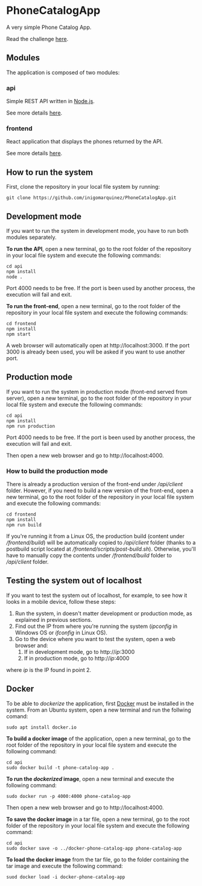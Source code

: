 # PhoneCatalogApp

A very simple Phone Catalog App.

Read the challenge [here](https://github.com/inigomarquinez/PhoneCatalogApp/tree/master/CHALLENGE.md).

## Modules

The application is composed of two modules:

### api

Simple REST API written in [Node.js](https://nodejs.org/).

See more details [here](https://github.com/inigomarquinez/PhoneCatalogApp/tree/master/api/README.md).

### frontend

React application that displays the phones returned by the API.

See more details [here](https://github.com/inigomarquinez/PhoneCatalogApp/tree/master/frontend/README.md).

## How to run the system

First, clone the repository in your local file system by running:

```
git clone https://github.com/inigomarquinez/PhoneCatalogApp.git
```

## Development mode

If you want to run the system in development mode, you have to run both modules separately.

**To run the API**, open a new terminal, go to the root folder of the repository in your local file system and execute the following commands:

```
cd api
npm install
node .
```

Port 4000 needs to be free. If the port is been used by another process, the execution will fail and exit.

**To run the front-end**, open a new terminal, go to the root folder of the repository in your local file system and execute the following commands:

```
cd frontend
npm install
npm start
```

A web browser will automatically open at http://localhost:3000. If the port 3000 is already been used, you will be asked if you want to use another port.

## Production mode

If you want to run the system in production mode (front-end served from server), open a new terminal, go to the root folder of the repository in your local file system and execute the following commands:

```
cd api
npm install
npm run production
```

Port 4000 needs to be free. If the port is been used by another process, the execution will fail and exit.

Then open a new web browser and go to http://localhost:4000.

### How to build the production mode

There is already a production version of the front-end under */api/client* folder. However, if you need to build a new version of the front-end, open a new terminal, go to the root folder of the repository in your local file system and execute the following commands:

```
cd frontend
npm install
npm run build
```

If you're running it from a Linux OS, the production build (content under */frontend/build*) will be automatically copied to */api/client* folder (thanks to a postbuild script located at */frontend/scripts/post-build.sh*). Otherwise, you'll have to manually copy the contents under */frontend/build* folder to */api/client* folder.

## Testing the system out of localhost

If you want to test the system out of localhost, for example, to see how it looks in a mobile device, follow these steps:

1. Run the system, in doesn't matter development or production mode, as explained in previous sections.
2. Find out the IP from where you're running the system (*ipconfig* in Windows OS or *ifconfig* in Linux OS).
3. Go to the device where you want to test the system, open a web browser and:
    1. If in development mode, go to http://*ip*:3000
    2. If in production mode, go to http://*ip*:4000

where *ip* is the IP found in point 2.

## Docker

To be able to *dockerize* the application, first [Docker](https://www.docker.com) must be installed in the system. From an Ubuntu system, open a new terminal and run the follwing comand:

```
sudo apt install docker.io
```

**To build a docker image** of the application, open a new terminal, go to the root folder of the repository in your local file system and execute the following command:

```
cd api
sudo docker build -t phone-catalog-app .
```

**To run the *dockerized* image**, open a new terminal and execute the following command:

```
sudo docker run -p 4000:4000 phone-catalog-app
```

Then open a new web browser and go to http://localhost:4000.


**To save the docker image** in a tar file, open a new terminal, go to the root folder of the repository in your local file system and execute the following command:

```
cd api
sudo docker save -o ../docker-phone-catalog-app phone-catalog-app
```

**To load the docker image** from the tar file, go to the folder containing the tar image and execute the following command:


```
suod docker load -i docker-phone-catalog-app
```
